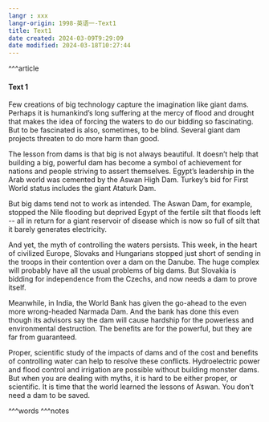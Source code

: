 ```yaml
---
langr : xxx
langr-origin: 1998-英语一-Text1
title: Text1
date created: 2024-03-09T9:29:09
date modified: 2024-03-18T10:27:44
---
```


^^^article

#### Text 1

Few creations of big technology capture the imagination like giant dams. Perhaps it is humankind’s long suffering at the mercy of flood and drought that makes the idea of forcing the waters to do our bidding so fascinating. But to be fascinated is also, sometimes, to be blind. Several giant dam projects threaten to do more harm than good.

The lesson from dams is that big is not always beautiful. It doesn’t help that building a big, powerful dam has become a symbol of achievement for nations and people striving to assert themselves. Egypt’s leadership in the Arab world was cemented by the Aswan High Dam. Turkey’s bid for First World status includes the giant Ataturk Dam.

But big dams tend not to work as intended. The Aswan Dam, for example, stopped the Nile flooding but deprived Egypt of the fertile silt that floods left -- all in return for a giant reservoir of disease which is now so full of silt that it barely generates electricity.

And yet, the myth of controlling the waters persists. This week, in the heart of civilized Europe, Slovaks and Hungarians stopped just short of sending in the troops in their contention over a dam on the Danube. The huge complex will probably have all the usual problems of big dams. But Slovakia is bidding for independence from the Czechs, and now needs a dam to prove itself.

Meanwhile, in India, the World Bank has given the go-ahead to the even more wrong-headed Narmada Dam. And the bank has done this even though its advisors say the dam will cause hardship for the powerless and environmental destruction. The benefits are for the powerful, but they are far from guaranteed.

Proper, scientific study of the impacts of dams and of the cost and benefits of controlling water can help to resolve these conflicts. Hydroelectric power and flood control and irrigation are possible without building monster dams. But when you are dealing with myths, it is hard to be either proper, or scientific. It is time that the world learned the lessons of Aswan. You don’t need a dam to be saved.

^^^words
^^^notes
